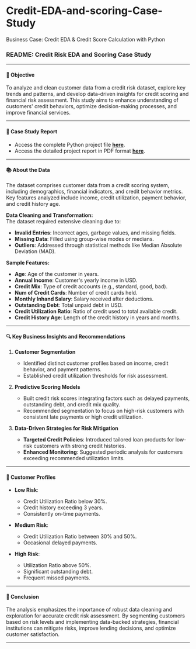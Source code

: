 # Credit-EDA-and-scoring-Case-Study
Business Case: Credit EDA &amp; Credit Score Calculation with Python
### README: Credit Risk EDA and Scoring Case Study

---

#### 🎯 **Objective**  
To analyze and clean customer data from a credit risk dataset, explore key trends and patterns, and develop data-driven insights for credit scoring and financial risk assessment. This study aims to enhance understanding of customers' credit behaviors, optimize decision-making processes, and improve financial services.

---

#### 📝 **Case Study Report**  
- Access the complete Python project file **[here](#)**.  
- Access the detailed project report in PDF format **[here](https://github.com/manishaoh/-Credit-EDA-and-scoring-Case-Study/blob/main/Credit_Risk_Analysis_Case_Study.pdf)**.

---

#### 📚 **About the Data**  
The dataset comprises customer data from a credit scoring system, including demographics, financial indicators, and credit behavior metrics. Key features analyzed include income, credit utilization, payment behavior, and credit history age.  

**Data Cleaning and Transformation:**  
The dataset required extensive cleaning due to:  
- **Invalid Entries**: Incorrect ages, garbage values, and missing fields.  
- **Missing Data**: Filled using group-wise modes or medians.  
- **Outliers**: Addressed through statistical methods like Median Absolute Deviation (MAD).  

**Sample Features:**  
- **Age**: Age of the customer in years.  
- **Annual Income**: Customer's yearly income in USD.  
- **Credit Mix**: Type of credit accounts (e.g., standard, good, bad).  
- **Num of Credit Cards**: Number of credit cards held.  
- **Monthly Inhand Salary**: Salary received after deductions.  
- **Outstanding Debt**: Total unpaid debt in USD.  
- **Credit Utilization Ratio**: Ratio of credit used to total available credit.  
- **Credit History Age**: Length of the credit history in years and months.

---

#### 🔍 **Key Business Insights and Recommendations**  

1. **Customer Segmentation**  
   - Identified distinct customer profiles based on income, credit behavior, and payment patterns.  
   - Established credit utilization thresholds for risk assessment.

2. **Predictive Scoring Models**  
   - Built credit risk scores integrating factors such as delayed payments, outstanding debt, and credit mix quality.  
   - Recommended segmentation to focus on high-risk customers with consistent late payments or high credit utilization.  

3. **Data-Driven Strategies for Risk Mitigation**  
   - **Targeted Credit Policies**: Introduced tailored loan products for low-risk customers with strong credit histories.  
   - **Enhanced Monitoring**: Suggested periodic analysis for customers exceeding recommended utilization limits.

---

#### 🔑 **Customer Profiles**  

- **Low Risk**:  
   - Credit Utilization Ratio below 30%.  
   - Credit history exceeding 3 years.  
   - Consistently on-time payments.  

- **Medium Risk**:  
   - Credit Utilization Ratio between 30% and 50%.  
   - Occasional delayed payments.  

- **High Risk**:  
   - Utilization Ratio above 50%.  
   - Significant outstanding debt.  
   - Frequent missed payments.

---

#### 📌 **Conclusion**  
The analysis emphasizes the importance of robust data cleaning and exploration for accurate credit risk assessment. By segmenting customers based on risk levels and implementing data-backed strategies, financial institutions can mitigate risks, improve lending decisions, and optimize customer satisfaction.  

---
